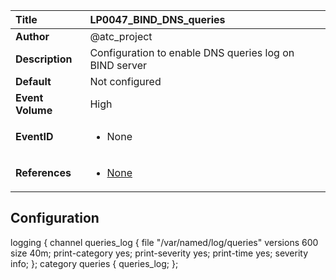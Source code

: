 | Title            | LP0047_BIND_DNS_queries                                                                     |
|:-----------------|:--------------------------------------------------------------------------------|
| **Author**       | @atc_project                                                                      |
| **Description**  | Configuration to enable DNS queries log on BIND server                                                               |
| **Default**      | Not configured                                                                   |
| **Event Volume** | High                                                                    |
| **EventID**      | <ul><li>None</li></ul>         |
| **References**   | <ul><li>[None](None)</li></ul> |



## Configuration

logging {
        channel queries_log {
                file "/var/named/log/queries" versions 600 size 40m;
                print-category yes;
                print-severity yes;
                print-time yes;
                severity info;
        };
        category queries { queries_log; };


